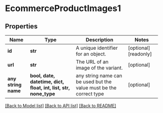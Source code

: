 # EcommerceProductImages1


## Properties
Name | Type | Description | Notes
------------ | ------------- | ------------- | -------------
**id** | **str** | A unique identifier for an object. | [optional] [readonly] 
**url** | **str** | The URL of an image of the variant. | [optional] 
**any string name** | **bool, date, datetime, dict, float, int, list, str, none_type** | any string name can be used but the value must be the correct type | [optional]

[[Back to Model list]](../../README.md#documentation-for-models) [[Back to API list]](../../README.md#documentation-for-api-endpoints) [[Back to README]](../../README.md)


